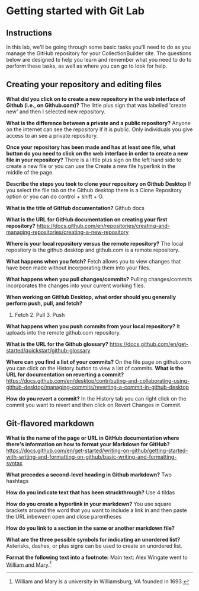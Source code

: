 # Getting started with Git Lab
## Instructions
In this lab, we'll be going through some basic tasks you'll need to do as you manage the GitHub repository for your CollectionBuilder site. The questions below are designed to help you learn and remember what you need to do to perform these tasks, as well as where you can go to look for help. 
## Creating your repository and editing files
**What did you click on to create a new repository in the web interface of Github (i.e., on Github.com)?**
The little plus sign that was labelled 'create new' and then I selected new repository.

**What is the difference between a private and a public repository?**
Anyone on the internet can see the repository if it is public. Only individuals you give access to an see a private repository.

**Once your repository has been made and has at least one file, what button do you need to click on the web interface in order to create a new file in your repository?**
There is a little plus sign on the left hand side to create a new file or you can use the Create a new file hyperlink in the middle of the page.

**Describe the steps you took to clone your repository on Github Desktop**
If you select the file tab on the Github desktop there is a Clone Repository option or you can do control + shift + O.

**What is the title of GitHub documentation?**
Github docs

**What is the URL for GitHub documentation on creating your first repository?**
https://docs.github.com/en/repositories/creating-and-managing-repositories/creating-a-new-repository

**Where is your local repository versus the remote repository?**
The local repository is the github desktop and github.com is a remote repository.

**What happens when you fetch?** 
Fetch allows you to view changes that have been made without incorporating them into your files.

**What happens when you pull changes/commits?**
Pulling changes/commits incorporates the changes into your current working files.

**When working on GitHub Desktop, what order should you generally perform push, pull, and fetch?**
1. Fetch 2. Pull 3. Push

**What happens when you push commits from your local repository?**
It uploads into the remote github.com repository.

**What is the URL for the Github glossary?**
https://docs.github.com/en/get-started/quickstart/github-glossary

**Where can you find a list of your commits?**
On the file page on github.com you can click on the History button to view a list of commits.
**What is the URL for documentation on reverting a commit?**
https://docs.github.com/en/desktop/contributing-and-collaborating-using-github-desktop/managing-commits/reverting-a-commit-in-github-desktop

**How do you revert a commit?**
In the History tab you can right click on the commit you want to revert and then click on Revert Changes in Commit.

## Git-flavored markdown
**What is the name of the page or URL in GitHub documentation where there's information on how to format your Markdown for GitHub?**
https://docs.github.com/en/get-started/writing-on-github/getting-started-with-writing-and-formatting-on-github/basic-writing-and-formatting-syntax

**What precedes a second-level heading in Github markdown?**
Two hashtags

**How do you indicate text that has been struckthrough?**
Use 4 tildas

**How do you create a hyperlink in your markdown?**
You use square brackets around the word that you want to include a link in and then paste the URL inbeween open and close parentheses

**How do you link to a section in the same or another markdown file?**

**What are the three possible symbols for indicating an unordered list?**
Asterisks, dashes, or plus signs can be used to create an unordered list.

**Format the following text into a footnote:**
Main text: Alex Wingate went to [William and Mary](https://www.wm.edu/).[^1]


[^1]: William and Mary is a university in Williamsburg, VA founded in 1693.
